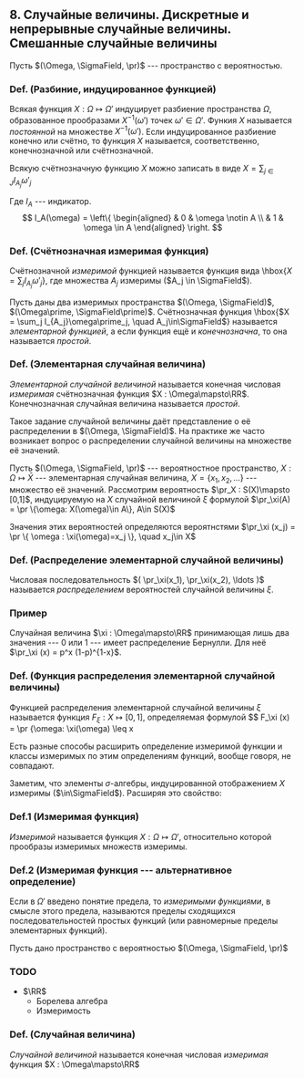 ## 8. Случайные величины. Дискретные и непрерывные случайные величины. Смешанные случайные величины ##

Пусть $(\Omega, \SigmaField, \pr)$ --- пространство с вероятностью.

### Def. (Разбиние, индуцированное функцией) ###
Всякая функция $X : \Omega\mapsto\Omega\prime$
индуцирует разбиение пространства $\Omega$,
образованное прообразами $X^{-1}(\omega\prime)$ точек $\omega\prime\in\Omega\prime$.
Функия $X$ называется *постоянной* на множестве $X^{-1}(\omega\prime)$.
Если индуцированное разбиение конечно или счётно,
то функция $X$ называется, соответственно, конечнозначной или счётнозначной.

Всякую счётнозначную функцию $X$ можно записать в виде
$X = \sum_{j\in J} I_{A_j} \omega\prime_j$

Где $I_A$ --- индикатор.
$$
  I_A(\omega) =
  \left\{
  \begin{aligned}
    & 0 & \omega \notin A \\
    & 1 & \omega \in A
  \end{aligned}
  \right.
$$


### Def. (Счётнозначная измеримая функция) ###
Счётнозначной *измеримой* функцией называется функция вида
\hbox{$X = \sum_j I_{A_j}\omega\prime_j$}, где множества $A_j$ измеримы ($A_j \in \SigmaField$).

Пусть даны два измеримых пространства $(\Omega, \SigmaField)$, $(\Omega\prime, \SigmaField\prime)$.
Счётнозначная функция \hbox{$X = \sum_j I_{A_j}\omega\prime_j, \quad A_j\in\SigmaField$} называется *элементарной функцией*,
а если функция ещё и *конечнозначна*, то она называется *простой*.

### Def. (Элементарная случайная величина) ###
*Элементарной случайной величиной*
называется конечная числовая *измеримая* счётнозначная функция $X : \Omega\mapsto\RR$.
Конечнозначная случайная величина называется *простой*.

Такое задание случайной величины даёт представление о её распределении в $(\Omega, \SigmaField)$.
На практике же часто возникает вопрос о распределении случайной величины на множестве её значений.

Пусть
$(\Omega, \SigmaField, \pr)$ --- вероятностное пространство,
$X : \Omega\mapsto\bar X$ --- элементарная случайная величина,
$X = \{ x_1, x_2, \ldots \}$ --- множество её значений.
Рассмотрим вероятность $\pr_X : S(X)\mapsto [0,1]$,
индуцируемую на $X$ случайной величиной $\xi$ формулой
$\pr_\xi(A) = \pr \{\omega: X(\omega)\in A\}, A\in S(X)$

Значения этих вероятностей определяются
вероятнстями $\pr_\xi (x_j) = \pr \{ \omega : \xi(\omega)=x_j \}, \quad x_j\in X$

### Def. (Распределение элементарной случайной величины)
Числовая последовательность $( \pr_\xi(x_1), \pr_\xi(x_2), \ldots )$
называется *распределением* вероятностей случайной величины $\xi$.

### Пример ###
Случайная величина $\xi : \Omega\mapsto\RR$ принимающая лишь два значения --- $0$ или $1$ --- имеет распределение Бернулли.
Для неё $\pr_\xi (x) = p^x (1-p)^{1-x}$.

### Def. (Функция распределения элементарной случайной величины) ###
Функцией распределения элементарной случайной величины $\xi$
называется функция $F_\xi : X\mapsto [0,1]$, определяемая формулой
$$ F_\xi (x) = \pr \{\omega: \xi(\omega) \leq x

Есть разные способы расширить определение измеримой функции и
классы измеримых по этим определениям функций, вообще говоря, не совпадают.

Заметим, что элементы $\sigma$-алгебры, индуцированной отображением $X$
измеримы ($\in\SigmaField$). Расширяя это свойство:

### Def.1 (Измеримая функция) ###
*Измеримой* называется функция $X : \Omega\mapsto\Omega\prime$,
относительно которой прообразы измеримых множеств измеримы.

### Def.2 (Измеримая функция --- альтернативное определение) ###
Если в $\Omega\prime$ введено понятие предела, то
*измеримыми функциями*, в смысле этого предела,
называются пределы сходящихся последовательностей простых функций
(или равномерные пределы элементарных функций).


Пусть дано пространство с вероятностью $(\Omega, \SigmaField, \pr)$

### TODO ###
* $\RR$
    * Борелева алгебра
    * Измеримость

### Def. (Случайная величина) ###
*Случайной величиной* называется конечная числовая *измеримая* функция $X : \Omega\mapsto\RR$
